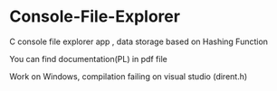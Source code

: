 # Console-File-Explorer
C console file explorer app , data storage based on Hashing Function

You can find documentation(PL) in pdf file

Work on Windows, compilation failing on visual studio (dirent.h)
